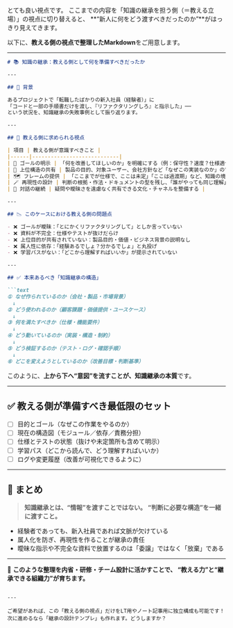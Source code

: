 とても良い視点です。
ここまでの内容を「知識の継承を担う側（＝教える立場）」の視点に切り替えると、
\*\*“新人に何をどう渡すべきだったのか”\*\*がはっきり見えてきます。

以下に、**教える側の視点で整理したMarkdown**をご用意します。

---

````markdown
# 📚 知識の継承：教える側として何を準備すべきだったか

---

## 🎯 背景

あるプロジェクトで「転職したばかりの新入社員（経験者）」に  
「コードと一部の手順書だけを渡し、『リファクタリングしろ』と指示した」──  
という状況を、知識継承の失敗事例として振り返ります。

---

## 🧠 教える側に求められる視点

| 項目 | 教える側が意識すべきこと |
|------|----------------------------|
| 🎯 ゴールの明示 | 「何を改善してほしいのか」を明確にする（例：保守性？速度？仕様適合？） |
| 🧭 上位構造の共有 | 製品の目的、対象ユーザー、会社方針など「なぜこの実装なのか」の背景を伝える |
| 🗺 フレームの提供 | 「ここまでが仕様で、ここは未定」「ここは過渡期」など、知識の境界を明示 |
| 🪄 再現性の設計 | 判断の根拠・作法・ドキュメントの型を残し、「誰がやっても同じ理解」に近づける |
| 🤝 対話の継続 | 疑問や曖昧さを遠慮なく共有できる文化・チャネルを整備する |

---

## 📉 このケースにおける教える側の問題点

- ❌ ゴールが曖昧：「とにかくリファクタリングして」としか言っていない
- ❌ 資料が不完全：仕様やテストが抜けだらけ
- ❌ 上位目的が共有されていない：製品目的・価値・ビジネス背景の説明なし
- ❌ 属人性に依存：「経験あるでしょ？分かるでしょ」と丸投げ
- ❌ 学習パスがない：「どこから理解すればいいか」が提示されていない

---

## ✅ 本来あるべき「知識継承の構造」

```text
① なぜ作られているのか（会社・製品・市場背景）  
　↓  
② どう使われるのか（顧客課題・価値提供・ユースケース）  
　↓  
③ 何を満たすべきか（仕様・機能要件）  
　↓  
④ どう動いているのか（実装・構造・制約）  
　↓  
⑤ どう検証するのか（テスト・ログ・確認手順）  
　↓  
⑥ どこを変えようとしているのか（改善目標・判断基準）
````

このように、**上から下へ“意図”を流すことが、知識継承の本質**です。

---

## ✅ 教える側が準備すべき最低限のセット

* [ ] 目的とゴール（なぜこの作業をやるのか）
* [ ] 現在の構造図（モジュール／依存／責務分担）
* [ ] 仕様とテストの状態（抜けや未定箇所も含めて明示）
* [ ] 学習パス（どこから読んで、どう理解すればいいか）
* [ ] ログや変更履歴（改善が可視化できるように）

---

## 📝 まとめ

> **知識継承とは、“情報”を渡すことではない。**
> **“判断に必要な構造”を一緒に渡すこと。**

* 経験者であっても、新入社員であれば文脈が欠けている
* 属人化を防ぎ、再現性を作ることが継承の責任
* 曖昧な指示や不完全な資料で放置するのは「委譲」ではなく「放棄」である

---

📘 **このような整理を内省・研修・チーム設計に活かすことで、
“教える力”と“継承できる組織力”が育ちます。**

```

---

ご希望があれば、この「教える側の視点」だけをLT用やノート記事用に独立構成も可能です！  
次に進めるなら「継承の設計テンプレ」も作れます。どうしますか？
```
